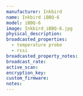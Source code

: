 ```yaml
---
manufacturer: Inkbird
name: Inkbird iBBQ-6
model: iBBQ-6
image: Inkbird_iBBQ-6.jpg
physical_description:
broadcasted_properties:
  - temperature probe
  - rssi
broadcasted_property_notes:
broadcast_rate:
active_scan:
encryption_key:
custom_firmware:
notes:
---
```


